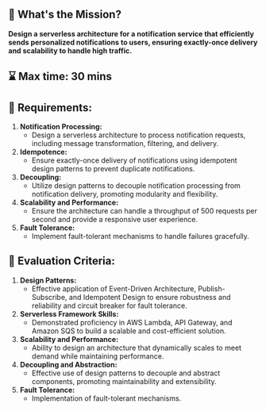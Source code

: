 ## **🧠 What's the Mission?**

**Design a serverless architecture for a notification service that efficiently sends personalized notifications to users, ensuring exactly-once delivery and scalability to handle high traffic.**

## ⌛ Max time: 30 mins

## 📜 **Requirements:**

1. **Notification Processing:**
   - Design a serverless architecture to process notification requests, including message transformation, filtering, and delivery.
2. **Idempotence:**
   - Ensure exactly-once delivery of notifications using idempotent design patterns to prevent duplicate notifications.
3. **Decoupling:**
   - Utilize design patterns to decouple notification processing from notification delivery, promoting modularity and flexibility.
4. **Scalability and Performance:**
   - Ensure the architecture can handle a throughput of 500 requests per second and provide a responsive user experience.
5. **Fault Tolerance:**
   - Implement fault-tolerant mechanisms to handle failures gracefully.

## 🎯 **Evaluation Criteria:**

1. **Design Patterns:**
   - Effective application of Event-Driven Architecture, Publish-Subscribe, and Idempotent Design to ensure robustness and reliability and circuit breaker for fault tolerance.
2. **Serverless Framework Skills:**
   - Demonstrated proficiency in AWS Lambda, API Gateway, and Amazon SQS to build a scalable and cost-efficient solution.
3. **Scalability and Performance:**
   - Ability to design an architecture that dynamically scales to meet demand while maintaining performance.
4. **Decoupling and Abstraction:**
   - Effective use of design patterns to decouple and abstract components, promoting maintainability and extensibility.
5. **Fault Tolerance:**
   - Implementation of fault-tolerant mechanisms.
